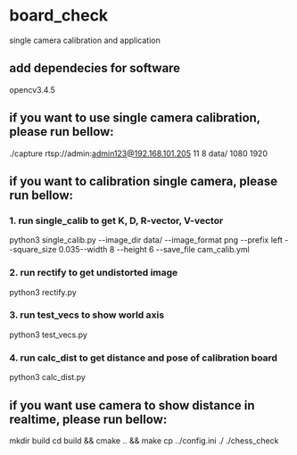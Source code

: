 # board_check
single camera calibration and application

## add dependecies for software
opencv3.4.5

## if you want to use single camera calibration, please run bellow:
./capture rtsp://admin:admin123@192.168.101.205 11 8 data/ 1080 1920

## if you want to calibration single camera, please run bellow:
### 1. run single_calib to get K, D, R-vector, V-vector
python3 single_calib.py --image_dir data/ --image_format png --prefix left --square_size 0.035--width 8 --height 6 --save_file cam_calib.yml
### 2. run rectify to get undistorted image
python3 rectify.py
### 3. run test_vecs to show world axis
python3 test_vecs.py
### 4. run calc_dist to get distance and pose of calibration board
python3 calc_dist.py

## if you want use camera to show distance in realtime, please run bellow:
mkdir build 
cd build && cmake .. && make 
cp ../config.ini ./ 
./chess_check 
